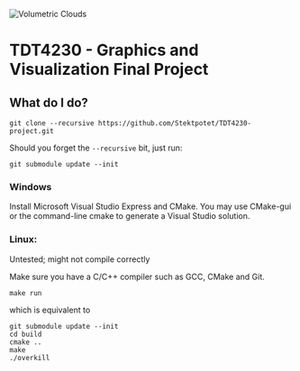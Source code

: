 ![Volumetric Clouds](https://i.imgur.com/VbRPCJn.gif)

# TDT4230 - Graphics and Visualization Final Project


## What do I do?

	git clone --recursive https://github.com/Stektpotet/TDT4230-project.git
Should you forget the `--recursive` bit, just run:

	git submodule update --init


### Windows

Install Microsoft Visual Studio Express and CMake.
You may use CMake-gui or the command-line cmake to generate a Visual Studio solution.

### Linux:

Untested; might not compile correctly

Make sure you have a C/C++ compiler such as  GCC, CMake and Git.

	make run

which is equivalent to

	git submodule update --init
	cd build
	cmake ..
	make
	./overkill
